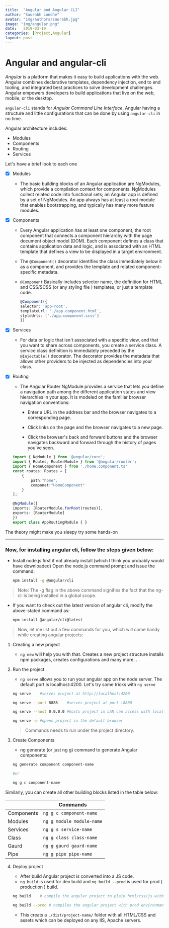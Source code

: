 ```yaml
---
title:  "Angular and Angular CLI"
author: "Saurabh Londhe"
avatar: "img/authors/saurabh.jpg"
image: "img/angular.png"
date:   2019-03-19
categories: [Project,Angular]
layout: post
---
```


# Angular and angular-cli
*Angular* is a platform that makes it easy to build applications with the web. Angular combines declarative templates, dependency injection, end to end tooling, and integrated best practices to solve development challenges. Angular empowers developers to build applications that live on the web, mobile, or the desktop.

```angular-cli``` stands for *Angular Command Line Interface*, Angular having a structure and little configurations that can be done by using ```angular-cli``` in no time. 


Angular architecture includes:
-   Modules
-   Components
-   Routing
-   Services


Let's have a brief look to each one

-   [x] Modules
    
    - The basic building blocks of an Angular application are NgModules, which provide a compilation context for components. NgModules collect related code into functional sets; an Angular app is defined by a set of NgModules. An app always has at least a root module that enables bootstrapping, and typically has many more feature modules.


-   [x] Components
    - Every Angular application has at least one component, the root component that connects a component hierarchy with the page document object model (DOM). Each component defines a class that contains application data and logic, and is associated with an HTML template that defines a view to be displayed in a target environment.
    - The ```@Component()``` decorator identifies the class immediately below it as a component, and provides the template and related component-specific metadata.
    - ```@Component``` Basically includes selector name, the definition for HTML and CSS/SCSS (or any styling file ) templates, or just a template code.

        ```typescript
        @Component({
        selector: 'app-root',
        templateUrl: './app.component.html',
        styleUrls: ['./app.component.scss']
        })
        ```


-   [x] Services
    -   For data or logic that isn't associated with a specific view, and that you want to share across components, you create a service class. A service class definition is immediately preceded by the ```@Injectable()``` decorator. The decorator provides the metadata that allows other providers to be injected as dependencies into your class.


-   [x] Routing
    -   The Angular Router NgModule provides a service that lets you define a navigation path among the different application states and view hierarchies in your app. It is modeled on the familiar browser navigation conventions:

        -   Enter a URL in the address bar and the browser navigates to a corresponding page.

        -   Click links on the page and the browser navigates to a new page.

        -   Click the browser's back and forward buttons and the browser navigates backward and forward through the history of pages you've seen.

    ```typescript
    import { NgModule } from '@angular/core';
    import { Routes, RouterModule } from '@angular/router';
    import { HomeComponent } from './home.component.ts'
    const routes: Routes = [
        {
            path:"home",
            componet:"HomeComponent"
        }
    ];

    @NgModule({
    imports: [RouterModule.forRoot(routes)],
    exports: [RouterModule]
    })
    export class AppRoutingModule { }

    ```

The theory might make you sleepy try some hands-on

---

### Now, for installing angular cli, follow the steps given below:
-   Install node.js first if not already install (which I think you probably would have downloaded)
Open the node.js command prompt and issue the command:

    ```sh
    npm install -g @angular/cli
    ```

> Note: The -g flag in the above command signifies the fact that the ng-cli is being installed in a global scope.

-   If you want to check out the latest version of angular cli, modify the above-stated command as:
    
    ```sh
    npm install @angular/cli@latest
    ```

> Now, let me list out a few commands for you, which will come handy while creating angular projects:

1.  Creating a new project

    - ```ng new``` will help you with that. Creates a new project structure installs npm packages, creates configurations and many more. . .

2.  Run the project

    - ```ng serve``` allows you to run your angular app on the node server. The default port is localhost:4200. Let's try some tricks with ```ng serve```

    ```sh
    ng serve    #serves project at http://localhost:4200

    ng serve --port 8888    #serves project at port :8888

    ng serve --host 0.0.0.0 #hosts project in LAN can access with local IP address

    ng serve -o #opens project in the default browser

    ```

    > Commands needs to run under the project directory.

3.  Create Components

    - ng generate (or just ng g) command to generate Angular components:
    
    ```sh
    ng generate component component-name

    #or

    ng g c component-name
    ```

Similarly, you can create all other building blocks listed in the table below:

|   | Commands |
| ----------- | ----------- |
| Components | ```ng g c component-name``` |
| Modules | ```ng g module module-name``` |
| Services | ```ng g s service-name``` |
| Class | ```ng g class class-name``` |
| Gaurd | ```ng g gaurd gaurd-name``` |
| Pipe | ```ng g pipe pipe-name``` |

4.  Deploy project

    -  After build Angular project is converted into a JS code.
    -  ```ng build``` is used for dev build and ```ng build --prod``` is used for prod ( production ) build.
    
    ```sh
    ng build    # compile the angular project to plain html/css/js with default environment

    ng build --prod # compiles the angular project with prod environmant file i.e. _environment.prod.ts_
    ```
    -  This creats a ```./dist/project-name/``` folder with all HTML/CSS and assets which can be deployed on any IIS, Apache servers.